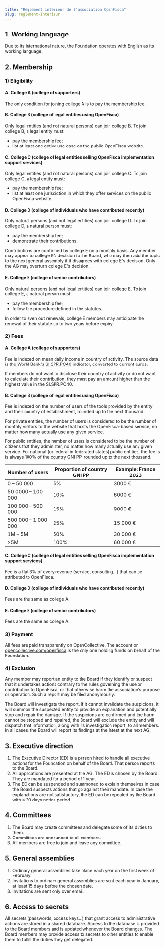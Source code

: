 ```yaml
---
title: "Règlement intérieur de l'association OpenFisca"
slug: reglement-interieur
---
```


## 1\. Working language

Due to its international nature, the Foundation operates with English as its working language. 

## 2\. Membership

### 1) Eligibility

#### A. College A (college of supporters)

The only condition for joining college A is to pay the membership fee.

#### B. College B (college of legal entities using OpenFisca)

Only legal entities (and not natural persons) can join college B. To join college B, a legal entity must:

- pay the membership fee;
- list at least one active use case on the public OpenFisca website.

#### C. College C (college of legal entities selling OpenFisca implementation support services)

Only legal entities (and not natural persons) can join college C. To join college C, a legal entity must:

- pay the membership fee;
- list at least one jurisdiction in which they offer services on the public OpenFisca website.

#### D. College D (college of individuals who have contributed recently)

Only natural persons (and not legal entities) can join college D. To join college D, a natural person must:

- pay the membership fee;
- demonstrate their contributions.

Contributions are confirmed by college E on a monthly basis. Any member may appeal to college E’s decision to the Board, who may then add the topic to the next general assembly if it disagrees with college E's decision. Only the AG may overturn college E's decision.

#### E. College E (college of senior contributors)

Only natural persons (and not legal entities) can join college E. To join college E, a natural person must:

- pay the membership fee;
- follow the procedure defined in the statutes.

In order to even out renewals, college E members may anticipate the renewal of their statute up to two years before expiry.

### 2) Fees

#### A. College A (college of supporters)

Fee is indexed on mean daily income in country of activity. The source data is the World Bank's [SI.SPR.PC40](https://data.worldbank.org/indicator/SI.SPR.PC40) indicator, converted to current euros.

If members do not want to disclose their country of activity or do not want to calculate their contribution, they must pay an amount higher than the highest value in the SI.SPR.PC40.

#### B. College B (college of legal entities using OpenFisca)

Fee is indexed on the number of users of the tools provided by the entity and their country of establishment, rounded up to the next thousand.

For private entities, the number of users is considered to be the number of monthly visitors to the website that hosts the OpenFisca-based service, no matter how many actually use any given service.

For public entities, the number of users is considered to be the number of citizens that they administer, no matter how many actually use any given service. For national (or federal in federated states) public entities, the fee is is always 100% of the country GNI PP, rounded up to the next thousand.

| Number of users | Proportion of country GNI PP | Example: France 2023 |
|-----------------|------------------------------|----------------------|
| 0 – 50 000 | 5% | 3000 € |
| 50 0000 – 100 000 | 10% | 6000 € |
| 100 000 – 500 000 | 15% | 9000 € |
| 500 000 – 1 000 000 | 25% | 15 000 € |
| 1M – 5M | 50% | 30 000 € |
| \>5M | 100% | 60 000 € |

#### C. College C (college of legal entities selling OpenFisca implementation support services)

Fee is a flat 3% of every revenue (service, consulting…) that can be attributed to OpenFisca.

#### D. College D (college of individuals who have contributed recently)

Fees are the same as college A.

#### E. College E (college of senior contributors)

Fees are the same as college A.

### 3) Payment

All fees are paid transparently on OpenCollective. The account on [opencollective.com/openfisca](https://opencollective.com/dashboard/openfisca) is the only one holding funds on behalf of the Foundation.

### 4) Exclusion

Any member may report an entity to the Board if they identify or suspect that it undertakes actions contrary to the rules governing the use or contribution to OpenFisca, or that otherwise harm the association's purpose or operation. Such a report may be filed anonymously.

The Board will investigate the report. If it cannot invalidate the suspicions, it will summon the suspected entity to provide an explanation and potentially stop and repair the damage. If the suspicions are confirmed and the harm cannot be stopped and repaired, the Board will exclude the entity and will dispatch that information, along with its investigation report, to all members. In all cases, the Board will report its findings at the latest at the next AG.

## 3\. Executive direction

1. The Executive Director (ED) is a person hired to handle all executive actions for the Foundation on behalf of the Board. That person reports to the Board.
2. All applications are presented at the AG. The ED is chosen by the Board. They are mandated for a period of 1 year.
3. The ED can be suspended and summoned to explain themselves in case the Board suspects actions that go against their mandate. In case the explanations are not satisfactory, the ED can be repealed by the Board with a 30 days notice period.

## 4\. Committees

1. The Board may create committees and delegate some of its duties to them.
2. Committees are announced to all members.
3. All members are free to join and leave any committee.

## 5\. General assemblies

1. Ordinary general assemblies take place each year on the first week of February.
2. Invitations to ordinary general assemblies are sent each year in January, at least 15 days before the chosen date.
3. Invitations are sent only over email.

## 6\. Access to secrets

All secrets (passwords, access keys…) that grant access to administrative actions are stored in a shared database. Access to the database is provided to the Board members and is updated whenever the Board changes. The Board members may provide access to secrets to other entities to enable them to fulfill the duties they get delegated.
